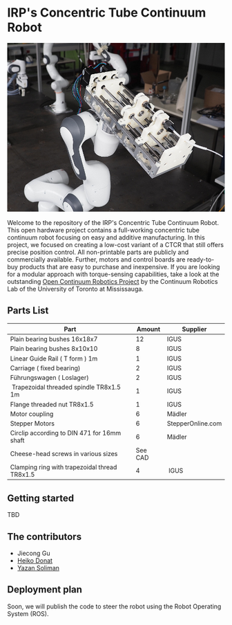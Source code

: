 # IRP's Concentric Tube Continuum Robot

![Robot mounted in a Franka Emika Panda](https://github.com/IRP-TU-BS/irp_concentric_tube_continuum_robot/blob/724623af3980133d146e08f642683faabeadd7ba/Documents/robot.JPG)


Welcome to the repository of the IRP's Concentric Tube Continuum Robot. This open hardware project contains a full-working concentric tube continuum robot focusing on easy and additive manufacturing. In this project, we focused on creating a low-cost variant of a CTCR that still offers precise position control. All non-printable parts are publicly and commercially available. Further, motors and control boards are ready-to-buy products that are easy to purchase and inexpensive. If you are looking for a modular approach with torque-sensing capabilities, take a look at the outstanding [Open Continuum Robotics Project](https://www.cs.toronto.edu/~jbk/opencontinuumrobotics/hardware/) by the Continuum Robotics Lab of the University of Toronto at Mississauga.


## Parts List


| Part | Amount | Supplier |
| --- | --- | --- |
|Plain bearing bushes 16x18x7  | 12 | IGUS |
|Plain bearing bushes 8x10x10 | 8 | IGUS |
| Linear Guide Rail ( T form ) 1m | 1 | IGUS |
| Carriage ( fixed bearing) | 2 | IGUS |
| Führungswagen ( Loslager) | 2 | IGUS |
| Trapezoidal threaded spindle TR8x1.5 1m | 1 | IGUS |
| Flange threaded nut TR8x1.5  | 1 | IGUS |
| Motor coupling | 6 | Mädler |
| Stepper Motors | 6 | StepperOnline.com |
| Circlip according to DIN 471 for 16mm shaft | 6 | Mädler |
| Cheese-head screws in various sizes | See CAD | |
| Clamping ring with trapezoidal thread TR8x1.5 | 4 | IGUS |


## Getting started
 TBD

## The contributors
- Jiecong Gu
- [Heiko Donat](https://hdonat.net)
- [Yazan Soliman](https://github.com/Yazan-Soliman)


## Deployment plan
Soon,  we will publish the code to steer the robot using the Robot Operating System (ROS).

